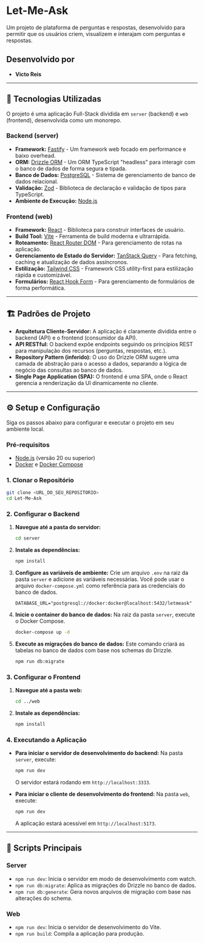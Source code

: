 # Let-Me-Ask

Um projeto de plataforma de perguntas e respostas, desenvolvido para permitir que os usuários criem, visualizem e interajam com perguntas e respostas.

## Desenvolvido por

- **Victo Reis**

---

## 🚀 Tecnologias Utilizadas

O projeto é uma aplicação Full-Stack dividida em `server` (backend) e `web` (frontend), desenvolvida como um monorepo.

### **Backend (server)**

- **Framework:** [Fastify](https://www.fastify.io/) - Um framework web focado em performance e baixo overhead.
- **ORM:** [Drizzle ORM](https://orm.drizzle.team/) - Um ORM TypeScript "headless" para interagir com o banco de dados de forma segura e tipada.
- **Banco de Dados:** [PostgreSQL](https://www.postgresql.org/) - Sistema de gerenciamento de banco de dados relacional.
- **Validação:** [Zod](https://zod.dev/) - Biblioteca de declaração e validação de tipos para TypeScript.
- **Ambiente de Execução:** [Node.js](https://nodejs.org/)

### **Frontend (web)**

- **Framework:** [React](https://react.dev/) - Biblioteca para construir interfaces de usuário.
- **Build Tool:** [Vite](https://vitejs.dev/) - Ferramenta de build moderna e ultrarrápida.
- **Roteamento:** [React Router DOM](https://reactrouter.com/) - Para gerenciamento de rotas na aplicação.
- **Gerenciamento de Estado do Servidor:** [TanStack Query](https://tanstack.com/query/latest) - Para fetching, caching e atualização de dados assíncronos.
- **Estilização:** [Tailwind CSS](https://tailwindcss.com/) - Framework CSS utility-first para estilização rápida e customizável.
- **Formulários:** [React Hook Form](https://react-hook-form.com/) - Para gerenciamento de formulários de forma performática.

---

## 🏗️ Padrões de Projeto

- **Arquitetura Cliente-Servidor:** A aplicação é claramente dividida entre o backend (API) e o frontend (consumidor da API).
- **API RESTful:** O backend expõe endpoints seguindo os princípios REST para manipulação dos recursos (perguntas, respostas, etc.).
- **Repository Pattern (inferido):** O uso do Drizzle ORM sugere uma camada de abstração para o acesso a dados, separando a lógica de negócio das consultas ao banco de dados.
- **Single Page Application (SPA):** O frontend é uma SPA, onde o React gerencia a renderização da UI dinamicamente no cliente.

---

## ⚙️ Setup e Configuração

Siga os passos abaixo para configurar e executar o projeto em seu ambiente local.

### **Pré-requisitos**

- [Node.js](https://nodejs.org/) (versão 20 ou superior)
- [Docker](https://www.docker.com/) e [Docker Compose](https://docs.docker.com/compose/)

### **1. Clonar o Repositório**

```bash
git clone <URL_DO_SEU_REPOSITORIO>
cd Let-Me-Ask
```

### **2. Configurar o Backend**

1.  **Navegue até a pasta do servidor:**
    ```bash
    cd server
    ```

2.  **Instale as dependências:**
    ```bash
    npm install
    ```

3.  **Configure as variáveis de ambiente:**
    Crie um arquivo `.env` na raiz da pasta `server` e adicione as variáveis necessárias. Você pode usar o arquivo `docker-compose.yml` como referência para as credenciais do banco de dados.
    ```env
    DATABASE_URL="postgresql://docker:docker@localhost:5432/letmeask"
    ```

4.  **Inicie o container do banco de dados:**
    Na raiz da pasta `server`, execute o Docker Compose.
    ```bash
    docker-compose up -d
    ```

5.  **Execute as migrações do banco de dados:**
    Este comando criará as tabelas no banco de dados com base nos schemas do Drizzle.
    ```bash
    npm run db:migrate
    ```

### **3. Configurar o Frontend**

1.  **Navegue até a pasta web:**
    ```bash
    cd ../web
    ```

2.  **Instale as dependências:**
    ```bash
    npm install
    ```

### **4. Executando a Aplicação**

-   **Para iniciar o servidor de desenvolvimento do backend:**
    Na pasta `server`, execute:
    ```bash
    npm run dev
    ```
    O servidor estará rodando em `http://localhost:3333`.

-   **Para iniciar o cliente de desenvolvimento do frontend:**
    Na pasta `web`, execute:
    ```bash
    npm run dev
    ```
    A aplicação estará acessível em `http://localhost:5173`.

---

## 📜 Scripts Principais

### **Server**

-   `npm run dev`: Inicia o servidor em modo de desenvolvimento com watch.
-   `npm run db:migrate`: Aplica as migrações do Drizzle no banco de dados.
-   `npm run db:generate`: Gera novos arquivos de migração com base nas alterações do schema.

### **Web**

-   `npm run dev`: Inicia o servidor de desenvolvimento do Vite.
-   `npm run build`: Compila a aplicação para produção.
